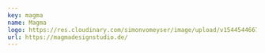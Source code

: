 ```yaml
---
key: magma
name: Magma
logo: https://res.cloudinary.com/simonvomeyser/image/upload/v1544544667/simonvomeyser.de/clientsmagma.png
url: https://magmadesignstudio.de/
---
```

